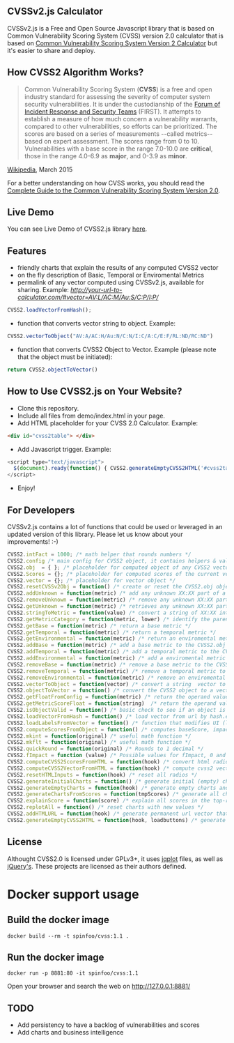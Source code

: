 ## CVSSv2.js Calculator
CVSSv2.js is a Free and Open Source Javascript library that is based on Common Vulnerability Scoring System (CVSS) version 2.0 calculator that is based on [Common Vulnerability Scoring System Version 2 Calculator](http://nvd.nist.gov/cvss.cfm?calculator&version=2) but it's easier to share and deploy.

## How CVSS2 Algorithm Works?
> Common Vulnerability Scoring System (**CVSS**) is a free and open industry standard for assessing the severity of computer system security vulnerabilities.  It is under the custodianship of the [Forum of Incident Response and Security Teams](http://www.first.org) (FIRST).  It attempts to establish a measure of how much concern a vulnerability warrants, compared to other vulnerabilities, so efforts can be prioritized.  The scores are based on a series of measurements --called metrics-- based on expert assessment.  The scores range from 0 to 10. Vulnerabilities with a base score in the range 7.0-10.0 are **critical**, those in the range 4.0-6.9 as **major**, and 0-3.9 as **minor**.

[Wikipedia](http://en.wikipedia.org/wiki/CVSS), March 2015

For a better understanding on how CVSS works, you should read the [Complete Guide to the Common Vulnerability Scoring System Version 2.0](http://www.first.org/cvss/cvss-guide).

## Live Demo
You can see Live Demo of CVSS2.js library [here](https://bit-sentinel.com/common-vulnerability-scoring-system-cvss-2-0-online-calculator/).

## Features
* friendly charts that explain the results of any computed CVSS2 vector
* on the fly description of Basic, Temporal or Enviromental Metrics
* permalink of any vector computed using CVSSv2.js, available for sharing. Example: *http://your-url-to-calculator.com/#vector=AV:L/AC:M/Au:S/C:P/I:P/*
```javascript
CVSS2.loadVectorFromHash();
```
* function that converts vector string to object. Example: 
```javascript
CVSS2.vectorToObject("AV:A/AC:H/Au:N/C:N/I:C/A:C/E:F/RL:ND/RC:ND")
```
* function that converts CVSS2 Object to Vector. Example (please note that the object must be initiated):
```javascript
return CVSS2.objectToVector()
```


## How to Use CVSS2.js on Your Website?
* Clone this repository.
* Include all </head> files from demo/index.html in your page.
* Add HTML placeholder for your CVSS 2.0 Calculator. Example:
```html
<div id="cvss2table"> </div>
```
* Add Javascript trigger. Example:
```javascript
<script type="text/javascript">
  $(document).ready(function() { CVSS2.generateEmptyCVSS2HTML('#cvss2table');});
</script>
```
* Enjoy!

## For Developers
CVSSv2.js contains a lot of functions that could be used or leveraged in an updated version of this library. Please let us know about your improvements! :-)

```javascript
CVSS2.intFact = 1000; /* math helper that rounds numbers */
CVSS2.config /* main config for CVSS2 object, it contains helpers & values for computation */
CVSS2.obj  = { }; /* placeholder for computed object of any CVSS2 vector */
CVSS2.Scores = {}; /* placeholder for computed scores of the current vector */
CVSS2.vector = {}; /* placeholder for vector object */
CVSS2.resetCVSSv2Obj = function() /* create or reset the CVSS2.obj object */
CVSS2.addUnknown = function(metric) /* add any unknown XX:XX part of a vector, it will simply decide whether is Basic, Temporal or Enviromental Value */
CVSS2.removeUnknown = function(metric) /* remove any unknown XX:XX part of a vector, it will simply decide whether is Basic, Temporal or Enviromental Value */
CVSS2.getUnknown = function(metric) /* retrieves any unknown XX:XX part of a vector, it will simply decide whether is Basic, Temporal or Enviromental Value */
CVSS2.stringToMetric = function(value) /* convert a string of XX:XX into an metric object */
CVSS2.getMetricCategory = function(metric, lower) /* identify the parent of a metric, if it's not found then it throws an error */
CVSS2.getBase = function(metric) /* return a base metric */
CVSS2.getTemporal = function(metric) /* return a temporal metric */
CVSS2.getEnvironmental = function(metric) /* return an enviromental metric */
CVSS2.addBase = function(metric) /* add a base metric to the CVSS2.obj */
CVSS2.addTemporal = function(metric) /* add a temporal metric to the CVSS2.obj */
CVSS2.addEnvironmental = function(metric) /* add a enviromental metric to the CVSS2.obj */
CVSS2.removeBase = function(metric) /* remove a base metric to the CVSS2.obj */
CVSS2.removeTemporal = function(metric) /* remove a temporal metric to the CVSS2.obj */
CVSS2.removeEnvironmental = function(metric) /* remove an enviromental metric to the CVSS2.obj */
CVSS2.vectorToObject = function(vector) /* convert a string  vector to an object, if it's not possible it will throw error (s) */
CVSS2.objectToVector = function() /* convert the CVSS2 object to a vector string compatible with ANY CVSS2 calculator */
CVSS2.getFloatFromConfig = function(metric) /* return the operand value of a specific metric from config */
CVSS2.getMetricScoreFloat = function(string)  /* return the operand value of an unknown metric XX:XX from config, and generates the full object for this metric */
CVSS2.isObjectValid = function() /* basic check to see if an object is valid */
CVSS2.loadVectorFromHash = function() /* load vector from url by hash.ex : url.com/#vector=AV:L/AC:M/Au:S/C:P/I:P/ */
CVSS2.loadLabelsFromVector = function() /* function that modifies UI (labels & inputs from the page), based on a vector object - point on the HTML calculator the metrics according to the vector input */
CVSS2.computeScoresFromObject = function() /* computes baseScore, impactScore, exploitabilitySubScore, temporalScore, environmentalScore, adjustedImpactScore, adjustedTemporal, adjustedBaseScore , overallScore */
CVSS2.mkint = function(original) /* useful math function */
CVSS2.mkflt = function(original) /* useful math function */
CVSS2.quickRound = function(original) /* Rounds to 1 decimal */
CVSS2.fImpact = function (value) /* Possible values for fImpact, 0 and 1.176 */
CVSS2.computeCVSS2ScoresFromHTML = function(hook) /* convert html radio inputs in CVSS v2 vector+convert vector to object and then calculate scores */
CVSS2.computeCVSS2VectorFromHTML = function(hook) /* compute cvss2 vector from radio inputs */
CVSS2.resetHTMLInputs = function(hook) /* reset all radios */
CVSS2.generateInitialCharts = function() /* generate initial (empty) charts */
CVSS2.generateEmptyCharts = function(hook) /* generate empty charts and securely try to generate the computed charts if possible, otherwise ignore the error */
CVSS2.generateChartsFromScores = function(tmpScores) /* generate all charts based on object scores */
CVSS2.explainScore = function(score) /* explain all scores in the top-right text box */
CVSS2.replotAll = function() /* reset charts with new values */
CVSS2.addHTMLURL = function(hook) /* generate permanent url vector that can be easy to share */
CVSS2.generateEmptyCVSS2HTML = function(hook, loadbuttons) /* generate the default UI/UX (HTML) of the CVSSv2 Calculator */
```

## License
Althought CVSS2.0 is licensed under GPLv3+, it uses [jqplot](http://www.jqplot.com/) files, as well as [jQuery's](http://jquery.com).  These projects are licensed as their authors defined.


# Docker support usage

## Build the docker image

```
docker build --rm -t spinfoo/cvss:1.1 .
```

## Run the docker image

```
docker run -p 8881:80 -it spinfoo/cvss:1.1
```

Open your browser and search the web on http://127.0.0.1:8881/

## TODO
* Add persistency to have a backlog of vulnerabilities and scores
* Add charts and business intelligence
